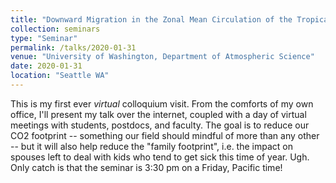 ```yaml
---
title: "Downward Migration in the Zonal Mean Circulation of the Tropical Atmosphere"
collection: seminars
type: "Seminar"
permalink: /talks/2020-01-31
venue: "University of Washington, Department of Atmospheric Science"
date: 2020-01-31
location: "Seattle WA"
---
```


This is my first ever _virtual_ colloquium visit.  From the comforts of my own office, I'll present my talk over the internet, coupled with a day of virtual meetings with students, postdocs, and faculty.  The goal is to reduce our CO2 footprint -- something our field should mindful of more than any other --  but it will also help reduce the "family footprint", i.e. the impact on spouses left to deal with kids who tend to get sick this time of year.  Ugh.  Only catch is that the seminar is 3:30 pm on a Friday, Pacific time! 
